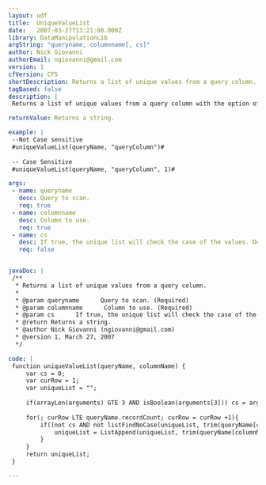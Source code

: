 ```yaml
---
layout: udf
title:  UniqueValueList
date:   2007-03-27T13:21:00.000Z
library: DataManipulationLib
argString: "queryname, columnname[, cs]"
author: Nick Giovanni
authorEmail: ngiovanni@gmail.com
version: 1
cfVersion: CF5
shortDescription: Returns a list of unique values from a query column.
tagBased: false
description: |
 Returns a list of unique values from a query column with the option of case sensitive or not.

returnValue: Returns a string.

example: |
 --Not Case sensitive
 #uniqueValueList(queryName, "queryColumn")#
 
 -- Case Sensitive
 #uniqueValueList(queryName, "queryColumn", 1)#

args:
 - name: queryname
   desc: Query to scan.
   req: true
 - name: columnname
   desc: Column to use.
   req: true
 - name: cs
   desc: If true, the unique list will check the case of the values. Defaults to false.
   req: false


javaDoc: |
 /**
  * Returns a list of unique values from a query column.
  * 
  * @param queryname      Query to scan. (Required)
  * @param columnname      Column to use. (Required)
  * @param cs      If true, the unique list will check the case of the values. Defaults to false. (Optional)
  * @return Returns a string. 
  * @author Nick Giovanni (ngiovanni@gmail.com) 
  * @version 1, March 27, 2007 
  */

code: |
 function uniqueValueList(queryName, columnName) {
     var cs = 0; 
     var curRow = 1;
     var uniqueList = "";  
     
     if(arrayLen(arguments) GTE 3 AND isBoolean(arguments[3])) cs = arguments[3]; 
     
     for(; curRow LTE queryName.recordCount; curRow = curRow +1){
         if((not cs AND not listFindNoCase(uniqueList, trim(queryName[columnName][curRow]))) OR (cs AND not listFind(uniqueList, trim(queryName[columnName][curRow])))){
             uniqueList = ListAppend(uniqueList, trim(queryName[columnName][curRow]));
         }
     }
     return uniqueList; 
 }

---
```


